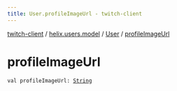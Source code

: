 ```yaml
---
title: User.profileImageUrl - twitch-client
---
```


[twitch-client](../../index.html) / [helix.users.model](../index.html) / [User](index.html) / [profileImageUrl](./profile-image-url.html)

# profileImageUrl

`val profileImageUrl: `[`String`](https://kotlinlang.org/api/latest/jvm/stdlib/kotlin/-string/index.html)